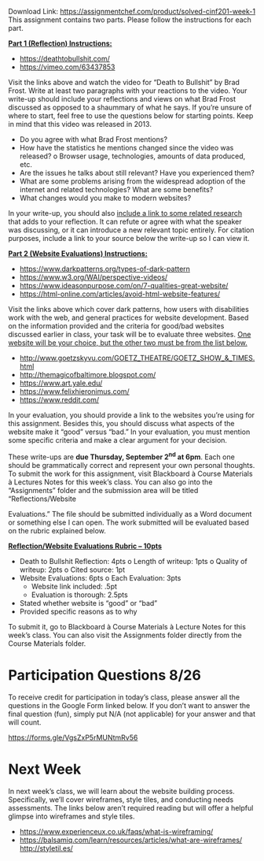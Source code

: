 Download Link: https://assignmentchef.com/product/solved-cinf201-week-1
<br>
This assignment contains two parts. Please follow the instructions for each part.

<strong><u>Part 1 (Reflection) Instructions:</u>  </strong>

<ul>

 <li><u>https://deathtobullshit.com/</u></li>

 <li><u>https://vimeo.com/63437853</u></li>

</ul>




Visit the links above and watch the video for “Death to Bullshit” by Brad Frost. Write at least two paragraphs with your reactions to the video. Your write-up should include your reflections and views on what Brad Frost discussed as opposed to a shaummary of what he says. If you’re unsure of where to start, feel free to use the questions below for starting points. Keep in mind that this video was released in 2013.




<ul>

 <li>Do you agree with what Brad Frost mentions?</li>

 <li>How have the statistics he mentions changed since the video was released? o Browser usage, technologies, amounts of data produced, etc.</li>

 <li>Are the issues he talks about still relevant? Have you experienced them?</li>

 <li>What are some problems arising from the widespread adoption of the internet and related technologies? What are some benefits?</li>

 <li>What changes would you make to modern websites?</li>

</ul>




In your write-up, you should also <u>include a link to some related research</u> that adds to your reflection. It can refute or agree with what the speaker was discussing, or it can introduce a new relevant topic entirely. For citation purposes, include a link to your source below the write-up so I can view it.




<strong><u>Part 2 (Website Evaluations) Instructions:</u>  </strong>

<ul>

 <li><u>https://www.darkpatterns.org/types-of-dark-pattern</u></li>

 <li><u>https://www.w3.org/WAI/perspective-videos/</u></li>

 <li><u>https://www.ideasonpurpose.com/on/7-qualities-great-website/</u></li>

 <li><u>https://html-online.com/articles/avoid-html-website-features/</u></li>

</ul>




Visit the links above which cover dark patterns, how users with disabilities work with the web, and general practices for website development. Based on the information provided and the criteria for good/bad websites discussed earlier in class, your task will be to evaluate three websites. <u>One website will be your choice, but the other two must be from the list below.</u>




<ul>

 <li><u>http://www.goetzskyvu.com/GOETZ_THEATRE/GOETZ_SHOW_&amp;_TIMES.html</u></li>

 <li><u>http://themagicofbaltimore.blogspot.com/</u></li>

 <li><u>https://www.art.yale.edu/</u></li>

 <li><u>https://www.felixhieronimus.com/</u></li>

 <li><u>https://www.reddit.com/</u></li>

</ul>




In your evaluation, you should provide a link to the websites you’re using for this assignment. Besides this, you should discuss what aspects of the website make it “good” versus “bad.” In your evaluation, you must mention some specific criteria and make a clear argument for your decision.




These write-ups are <strong>due Thursday, September 2<sup>nd</sup> at 6pm</strong>. Each one should be grammatically correct and represent your own personal thoughts. To submit the work for this assignment, visit Blackboard à Course Materials à Lectures Notes for this week’s class. You can also go into the “Assignments” folder and the submission area will be titled “Reflections/Website

Evaluations.” The file should be submitted individually as a Word document or something else I can open. The work submitted will be evaluated based on the rubric explained below.




<strong><u>Reflection/Website Evaluations Rubric – 10pts</u> </strong>

<ul>

 <li>Death to Bullshit Reflection: 4pts o Length of writeup: 1pts o Quality of writeup: 2pts o Cited source: 1pt</li>

 <li>Website Evaluations: 6pts o Each Evaluation: 3pts

  <ul>

   <li>Website link included: .5pt</li>

   <li>Evaluation is thorough: 2.5pts</li>

  </ul></li>

 <li>Stated whether website is “good” or “bad”</li>

 <li>Provided specific reasons as to why</li>

</ul>




To submit it, go to Blackboard à Course Materials à Lecture Notes for this week’s class. You can also visit the Assignments folder directly from the Course Materials folder.




<h1>Participation Questions 8/26</h1>

To receive credit for participation in today’s class, please answer all the questions in the Google Form linked below. If you don’t want to answer the final question (fun), simply put N/A (not applicable) for your answer and that will count.




<u>https://forms.gle/VgsZxP5rMUNtmRv56</u>




<h1>Next Week</h1>

In next week’s class, we will learn about the website building process. Specifically, we’ll cover wireframes, style tiles, and conducting needs assessments. The links below aren’t required reading but will offer a helpful glimpse into wireframes and style tiles.

<ul>

 <li><u>https://www.experienceux.co.uk/faqs/what-is-wireframing/</u></li>

 <li><u>https://balsamiq.com/learn/resources/articles/what-are-wireframes/</u> <u>http://styletil.es/</u></li>

</ul>